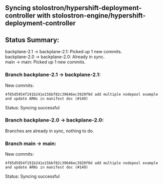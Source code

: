 ## Syncing stolostron/hypershift-deployment-controller with stolostron-engine/hypershift-deployment-controller

## Status Summary:

backplane-2.1 -> backplane-2.1: Picked up 1 new commits.  
backplane-2.0 -> backplane-2.0: Already in sync.  
main -> main: Picked up 1 new commits.  

### Branch backplane-2.1 -> backplane-2.1:

New commits:

```
4f85d5954f191b241e15bbf82c39646ec3920f0d add multiple nodepool example and update ARNs in manifest doc (#149)
```

Status: Syncing successful

### Branch backplane-2.0 -> backplane-2.0:

Branches are already in sync, nothing to do.

### Branch main -> main:

New commits:

```
4f85d5954f191b241e15bbf82c39646ec3920f0d add multiple nodepool example and update ARNs in manifest doc (#149)
```

Status: Syncing successful
